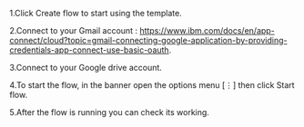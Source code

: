 1.Click Create flow to start using the template. 

2.Connect to your Gmail account : https://www.ibm.com/docs/en/app-connect/cloud?topic=gmail-connecting-google-application-by-providing-credentials-app-connect-use-basic-oauth.

3.Connect to your Google drive account.

4.To start the flow, in the banner open the options menu [⋮] then click Start flow. 

5.After the flow is running you can check its working.